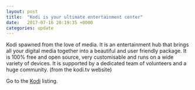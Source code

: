 ```yaml
---
layout: post
title:  "Kodi is your ultimate entertainment center"
date:   2017-07-16 20:19:35 +0000
categories: update
---
```


Kodi spawned from the love of media. It is an entertainment hub that brings all your
digital media together into a beautiful and user friendly package. It is 100%
free and open source, very customisable and runs on a wide variety of devices.
It is supported by a dedicated team of volunteers and a huge community.
(from the kodi.tv website)

Go to the <a href="/products/#Kodi">Kodi</a> listing.

